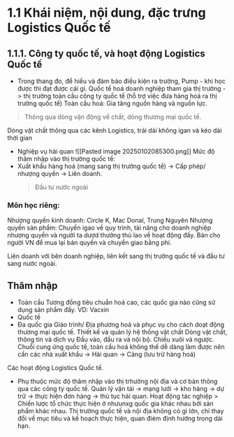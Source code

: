 # 1.1 Khái niệm, nội dung, đặc trưng Logistics Quốc tế
## 1.1.1. Công ty quốc tế, và hoạt động Logistics Quốc tế
- Trong thang đo, để hiểu và đảm bảo điều kiện ra trường, Pump - khi học được thì đạt được cái gì.
Quốc tế hoá doanh nghiệp tham gia thị trường -> thị trường toàn cầu công ty quốc tế (hỗ trợ việc đưa hàng hoá ra thị trường quốc tế)
Toàn cầu hoá: Gia tăng nguồn hàng và nguồn lực.
> Thông qua dòng vận động về chất, dòng thương mại quốc tế.

Dòng vật chất thông qua các kênh Logistics, trải dài không igan và kéo dài thời gian
- Nghiệp vụ hải quan
![[Pasted image 20250102085300.png]]
Mức độ thâm nhập vào thị trường quốc tế:
- Xuất khẩu hàng hoá (mang sang thị trường quốc tế) -> Cấp phép/ nhượng quyền -> Liên doanh.
  > Đầu tư nước ngoài
### Môn học riêng:
Nhượng quyền kinh doanh: Circle K, Mac Donal, Trung Nguyên
Nhượng quyền sản phẩm: Chuyển igao về quy trình, tài năng cho doanh nghiệp nhượng  quyền và người ta dượd thưởng thù lao về hoạt động đấy. 
	Bán cho người VN để mua lại bản quyền và chuyển giao bằng phí.

Liên doanh với bên doanh nghiệp, liên kết sang thị trường quốc tế và đầu tư sang nước ngoài. 

## Thâm nhập
- Toàn cầu
 Tương đồng tiêu chuẩn hoá cao, các quốc gia nào cũng sử dụng sản phẩm đấy. VD: Vacxin
- Quốc tế
- Đa quốc gia
Giáo trình/ Địa phương hoá và phục vụ cho cách doạt động thương mại quốc tế. 
	Thiết kế và quản lý hệ thống vật chất
	Dòng vật chất, thông tin và dịch vụ
	Đầu vào, đầu ra và nội bộ.
	Chiều xuôi và ngược.
Chuỗi cung ứng quốc tế, toàn cầu hoá không thể dễ dàng làm được nên cần các nhà xuất khẩu -> Hải quan -> Cảng (lưu trữ hàng hoá)

Các hoạt động Logistics Quốc tế.
- Phụ thuộc mức độ thâm nhập vào thị trhường nội địa và cơ bản thông qua các công ty quốc tế. Quản lý vận tải -> mạng lưới -> kho hàng -> dự trữ -> thực hiện đơn hàng -> thủ tục hải quan.
Hoạt động tác nghiệp > Chiến lược tổ chức thực hiện ở nhưunxg quốc gia khác nhau bởi sản phẩm khác nhau.
	Thị trường quốc tế và nội địa không có gì lớn, chỉ thay đổi về mục tiêu và kế hoạch thực hiện, quan điẻm định hướng trong dài hạn.